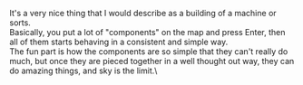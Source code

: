 It's a very nice thing that I would describe as a building of a machine or sorts.\
Basically, you put a lot of "components" on the map and press Enter, then all of them starts behaving in a consistent and simple way.\
The fun part is how the components are so simple that they can't really do much, but once they are pieced together in a well thought out way, they can do amazing things, and sky is the limit.\
